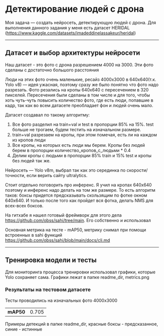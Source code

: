# Детектирование людей с дрона

Моя задача — создать нейросеть, детектирующую людей с дрона. Для выполнения данного задания у меня есть датасет HERIDAL (https://www.kaggle.com/datasets/imadeddinelassakeur/heridal)

-------------------------------------------------------------------------------------------------------------------------------------------
## Датасет и выбор архитектуры нейросети

Наш датасет - это фото с дрона разрешением 4000 на 3000. Эти фото сделаны с достаточно большого расстояния

Люди на этих фото очень маленькие, ресайз 4000x3000 в 640x640(т.к. Yolo v8) — идея ужасная, поэтому сразу же было понятно что фото надо разрезать. Фото резались на кропы 640x640 с пересечением в 320 пикселей. Пересечения были сделаны в том числе и для того, чтобы хоть чуть-чуть повысить количество фото, где есть люди, попавшие в кадр, так как во всем датасете преобладает фон и людей очень мало. 

Датасет создавал по такому алгоритму:
1) Все фото разделил на train+val и test в пропорции 85% на 15%. test больше не трогаем, будем тестить на изначальном размере. 
2) train+val разрезаем на кропы, при этом помечая, есть ли на каждом из кропов люди
3) Все кропы, на которых есть люди мы берем. Кропы без людей берем в пропорции количество_кропов_с_людьми * 0.4
4) Делим кропы с людьми в пропорции 85% train и 15% test и кропы без людей так же.

Нейросеть — Yolo v8m, выбрал так как это серединка по скорости/точности, если верить сайту ultralytics. 

Стоит отдельно поговорить про инференс. Я учил на кропах 640x640 поэтому и инференс надо делать на том же размере. То есть алгоритм таков: боксы придется предсказывать скользящим по фотке окном 640х640. И только после того как пройдет вся фотка, делать NMS для всех-всех боксов.

На гитхабе я нашел готовый фреймворк для этого дела https://github.com/obss/sahi/tree/main. Его собственно и использовал

Основная метрика на тесте - mAP50, метрику снимал при помощи встроенных в sahi функций https://github.com/obss/sahi/blob/main/docs/cli.md

-------------------------------------------------------------------------------------------------------------------------------------------
## Тренировка модели и тесты

Для мониторинга процесса тренировки использовал графики, которые Yolo сохраняет сама.
Графики лежат в папке readme_dir, metrics.png


### Результаты на тестовом датасете

Тесты проводились на изначальных фото 4000x3000

|           |           |
|-----------|--------------------|
| **mAP50** | 0.705  |

Примеры детекций в папке readme_dir, красные боксы - предсказанное, синие - истинные